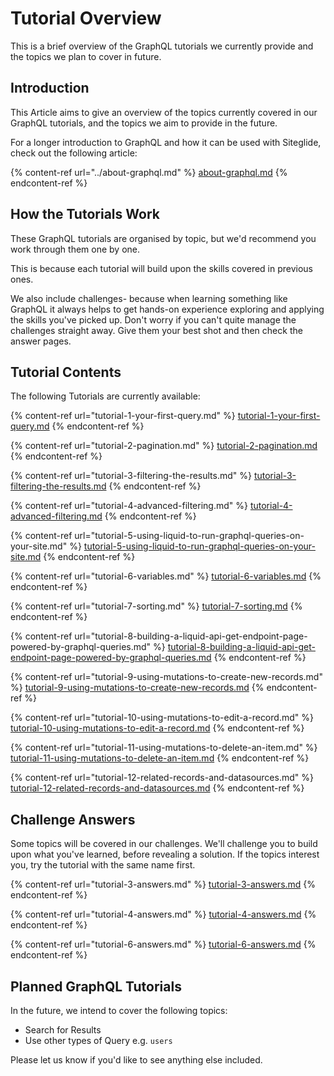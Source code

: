 # Tutorial Overview

This is a brief overview of the GraphQL tutorials we currently provide and the topics we plan to cover in future.

## Introduction

This Article aims to give an overview of the topics currently covered in our GraphQL tutorials, and the topics we aim to provide in the future.

For a longer introduction to GraphQL and how it can be used with Siteglide, check out the following article:

{% content-ref url="../about-graphql.md" %}
[about-graphql.md](../about-graphql.md)
{% endcontent-ref %}

## How the Tutorials Work

These GraphQL tutorials are organised by topic, but we'd recommend you work through them one by one.

This is because each tutorial will build upon the skills covered in previous ones.

We also include challenges- because when learning something like GraphQL it always helps to get hands-on experience exploring and applying the skills you've picked up. Don't worry if you can't quite manage the challenges straight away. Give them your best shot and then check the answer pages.

## Tutorial Contents

The following Tutorials are currently available:

{% content-ref url="tutorial-1-your-first-query.md" %}
[tutorial-1-your-first-query.md](tutorial-1-your-first-query.md)
{% endcontent-ref %}

{% content-ref url="tutorial-2-pagination.md" %}
[tutorial-2-pagination.md](tutorial-2-pagination.md)
{% endcontent-ref %}

{% content-ref url="tutorial-3-filtering-the-results.md" %}
[tutorial-3-filtering-the-results.md](tutorial-3-filtering-the-results.md)
{% endcontent-ref %}

{% content-ref url="tutorial-4-advanced-filtering.md" %}
[tutorial-4-advanced-filtering.md](tutorial-4-advanced-filtering.md)
{% endcontent-ref %}

{% content-ref url="tutorial-5-using-liquid-to-run-graphql-queries-on-your-site.md" %}
[tutorial-5-using-liquid-to-run-graphql-queries-on-your-site.md](tutorial-5-using-liquid-to-run-graphql-queries-on-your-site.md)
{% endcontent-ref %}

{% content-ref url="tutorial-6-variables.md" %}
[tutorial-6-variables.md](tutorial-6-variables.md)
{% endcontent-ref %}

{% content-ref url="tutorial-7-sorting.md" %}
[tutorial-7-sorting.md](tutorial-7-sorting.md)
{% endcontent-ref %}

{% content-ref url="tutorial-8-building-a-liquid-api-get-endpoint-page-powered-by-graphql-queries.md" %}
[tutorial-8-building-a-liquid-api-get-endpoint-page-powered-by-graphql-queries.md](tutorial-8-building-a-liquid-api-get-endpoint-page-powered-by-graphql-queries.md)
{% endcontent-ref %}

{% content-ref url="tutorial-9-using-mutations-to-create-new-records.md" %}
[tutorial-9-using-mutations-to-create-new-records.md](tutorial-9-using-mutations-to-create-new-records.md)
{% endcontent-ref %}

{% content-ref url="tutorial-10-using-mutations-to-edit-a-record.md" %}
[tutorial-10-using-mutations-to-edit-a-record.md](tutorial-10-using-mutations-to-edit-a-record.md)
{% endcontent-ref %}

{% content-ref url="tutorial-11-using-mutations-to-delete-an-item.md" %}
[tutorial-11-using-mutations-to-delete-an-item.md](tutorial-11-using-mutations-to-delete-an-item.md)
{% endcontent-ref %}

{% content-ref url="tutorial-12-related-records-and-datasources.md" %}
[tutorial-12-related-records-and-datasources.md](tutorial-12-related-records-and-datasources.md)
{% endcontent-ref %}

## Challenge Answers

Some topics will be covered in our challenges. We'll challenge you to build upon what you've learned, before revealing a solution. If the topics interest you, try the tutorial with the same name first.

{% content-ref url="tutorial-3-answers.md" %}
[tutorial-3-answers.md](tutorial-3-answers.md)
{% endcontent-ref %}

{% content-ref url="tutorial-4-answers.md" %}
[tutorial-4-answers.md](tutorial-4-answers.md)
{% endcontent-ref %}

{% content-ref url="tutorial-6-answers.md" %}
[tutorial-6-answers.md](tutorial-6-answers.md)
{% endcontent-ref %}

## Planned GraphQL Tutorials

In the future, we intend to cover the following topics:

* Search for Results
* Use other types of Query e.g. `users`

Please let us know if you'd like to see anything else included.
